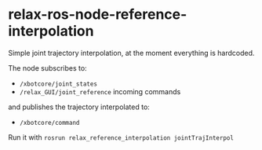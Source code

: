 # relax-ros-node-reference-interpolation

Simple joint trajectory interpolation, at the moment everything is hardcoded.

The node subscribes to:
- `/xbotcore/joint_states`
- `/relax_GUI/joint_reference` incoming commands

and publishes the trajectory interpolated to:
- `/xbotcore/command`

Run it with `rosrun relax_reference_interpolation jointTrajInterpol`
